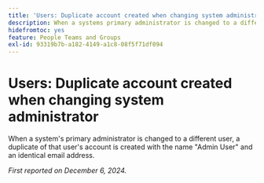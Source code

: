 ```yaml
---
title: 'Users: Duplicate account created when changing system administrator'
description: When a systems primary administrator is changed to a different user, a duplicate of that users account is created with the name "Admin User" and an identical email address.
hidefromtoc: yes
feature: People Teams and Groups
exl-id: 93319b7b-a182-4149-a1c8-08f5f71df094
---
```

# Users: Duplicate account created when changing system administrator

When a system's primary administrator is changed to a different user, a duplicate of that user's account is created with the name "Admin User" and an identical email address.

_First reported on December 6, 2024._
